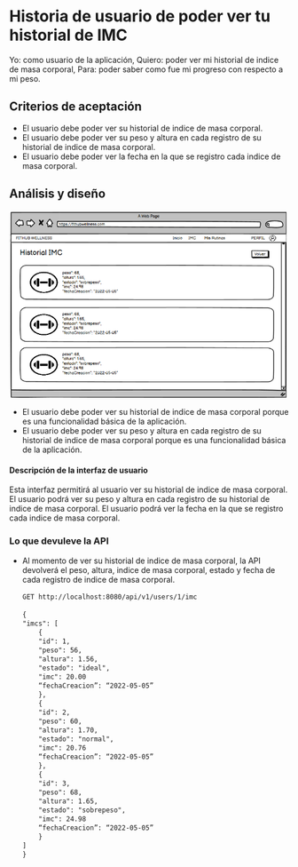 # Historia de usuario de poder ver tu historial de IMC

Yo: como usuario de la aplicación,
Quiero: poder ver mi historial de indice de masa corporal,
Para: poder saber como fue mi progreso con respecto a mi peso.

## Criterios de aceptación

- El usuario debe poder ver su historial de indice de masa corporal.
- El usuario debe poder ver su peso y altura en cada registro de su historial de indice de masa corporal.
- El usuario debe poder ver la fecha en la que se registro cada indice de masa corporal.

## Análisis y diseño

<img src="../assets/historia60.png" alt="Historia de usuario de poder ver tu historial de IMC" width="500px" ><br/>

- El usuario debe poder ver su historial de indice de masa corporal porque es una funcionalidad básica de la aplicación.
- El usuario debe poder ver su peso y altura en cada registro de su historial de indice de masa corporal porque es una funcionalidad básica de la aplicación.

#### Descripción de la interfaz de usuario

Esta interfaz permitirá al usuario ver su historial de indice de masa corporal. El usuario podrá ver su peso y altura en cada registro de su historial de indice de masa corporal. El usuario podrá ver la fecha en la que se registro cada indice de masa corporal.

### Lo que devuleve la API

- Al momento de ver su historial de indice de masa corporal, la API devolverá el peso, altura, indice de masa corporal, estado y fecha de cada registro de indice de masa corporal.

    ```
    GET http://localhost:8080/api/v1/users/1/imc

    {
    "imcs": [
        {
        "id": 1,
        "peso": 56,
        "altura": 1.56,
        "estado": "ideal",
        "imc": 20.00
        “fechaCreacion”: “2022-05-05”
        },
        {
        "id": 2,
        "peso": 60,
        "altura": 1.70,
        "estado": "normal",
        "imc": 20.76
        “fechaCreacion”: “2022-05-05”
        },
        {
        "id": 3,
        "peso": 68,
        "altura": 1.65,
        "estado": "sobrepeso",
        "imc": 24.98
        “fechaCreacion”: “2022-05-05”
        }
    ]
    }
    ```